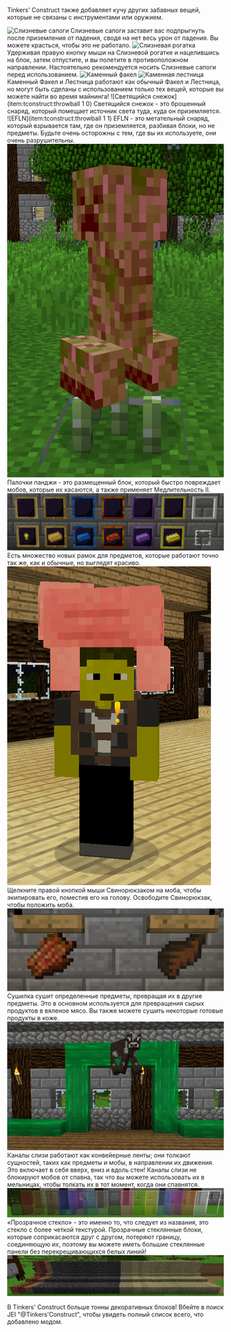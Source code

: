 Tinkers' Construct также добавляет кучу других забавных вещей, которые не связаны с инструментами или оружием.

![Слизневые сапоги](item:tconstruct:slime_boots)
Слизневые сапоги заставит вас подпрыгнуть после приземления от падения, сводя на нет весь урон от падения. Вы можете красться, чтобы это не работало.
![Слизневая рогатка](item:tconstruct:slimesling)
Удерживая правую кнопку мыши на Слизневой рогатке и нацелившись на блок, затем отпустите, и вы полетите в противоположном направлении. Настоятельно рекомендуется носить Слизневые сапоги перед использованием.
![Каменный факел](item:tconstruct:stone_torch)
![Каменная лестница](item:tconstruct:stone_ladder)
Каменный Факел и Лестница работают как обычный Факел и Лестница, но могут быть сделаны с использованием только тех вещей, которые вы можете найти во время майнинга!
![Светящийся снежок](item:tconstruct:throwball 1 0)
Светящийся снежок - это брошенный снаряд, который помещает источник света туда, куда он приземляется.
![EFLN](item:tconstruct:throwball 1 1)
EFLN - это метательный снаряд, который взрывается там, где он приземляется, разбивая блоки, но не предметы. Будьте очень осторожны с тем, где вы их используете, они очень разрушительны.
![](punji.png)
Палочки панджи - это размещенный блок, который быстро повреждает мобов, которые их касаются, а также применяет Медлительность II.
![](fancyitemframes.png)
Есть множество новых рамок для предметов, которые работают точно так же, как и обычные, но выглядят красиво.
![](piggybackpack.png)
Щелкните правой кнопкой мыши Свинорюкзаком на моба, чтобы экипировать его, поместив его на голову. Освободите Свинорюкзак, чтобы положить моба.
![](dryingrack.png)
Сушилка сушит определенные предметы, превращая их в другие предметы. Это в основном используется для превращения сырых продуктов в вяленое мясо. Вы также можете сушить некоторые готовые продукты в коже.
![](slimechannels.png)
Каналы слизи работают как конвейерные ленты; они толкают сущностей, таких как предметы и мобы, в направлении их движения. Это включает в себя вверх, вниз и вдоль стен!
Каналы слизи не блокируют мобов от спавна, так что вы можете использовать их в мельницах, чтобы толкать их в тот момент, когда они спавнятся.
![](clearglass.png)
«Прозрачное стекло» - это именно то, что следует из названия, это стекло с более четкой текстурой. Прозрачные стеклянные блоки, которые соприкасаются друг с другом, потеряют границу, соединяющую их, поэтому вы можете иметь большие стеклянные панели без перекрещивающихся белых линий!
![](decoration.png)

В Tinkers' Construct больше тонны декоративных блоков! Вбейте в поиск JEI "@Tinkers'Construct", чтобы увидеть полный список всего, что добавлено модом.
